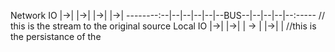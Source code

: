 Network IO    |->|  |->|       |->|  |->|
--------:--|--|--|--|--|--BUS--|--|--|--|--:----- // this is the stream to the original source
Local IO   |->|  |->|  |   ->  |  |->|  |  //this is the persistance of the

